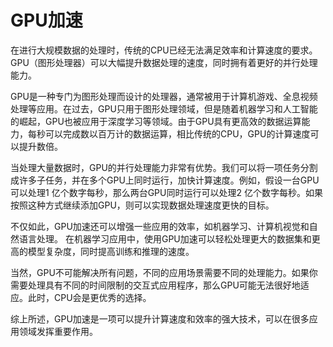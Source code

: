 # GPU加速

在进行大规模数据的处理时，传统的CPU已经无法满足效率和计算速度的要求。GPU（图形处理器）可以大幅提升数据处理的速度，同时拥有着更好的并行处理能力。

GPU是一种专门为图形处理而设计的处理器，通常被用于计算机游戏、全息视频处理等应用。在过去，GPU只用于图形处理领域，但是随着机器学习和人工智能的崛起，GPU也被应用于深度学习等领域。由于GPU具有更高效的数据运算能力，每秒可以完成数以百万计的数据运算，相比传统的CPU，GPU的计算速度可以提升数倍。

当处理大量数据时，GPU的并行处理能力非常有优势。我们可以将一项任务分割成许多子任务，并在多个GPU上同时运行，加快计算速度。例如，假设一台GPU可以处理1 亿个数字每秒，那么两台GPU同时运行可以处理2 亿个数字每秒。如果按照这种方式继续添加GPU，则可以实现数据处理速度更快的目标。

不仅如此，GPU加速还可以增强一些应用的效率，如机器学习、计算机视觉和自然语言处理。 在机器学习应用中，使用GPU加速可以轻松处理更大的数据集和更高的模型复杂度，同时提高训练和推理的速度。

当然，GPU不可能解决所有问题，不同的应用场景需要不同的处理能力。如果你需要处理具有不同的时间限制的交互式应用程序，那么GPU可能无法很好地适应。此时，CPU会是更优秀的选择。

综上所述，GPU加速是一项可以提升计算速度和效率的强大技术，可以在很多应用领域发挥重要作用。
